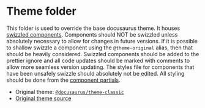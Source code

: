 # Theme folder

This folder is used to override the base docusaurus theme. It houses [swizzled components](https://docusaurus.io/docs/swizzling). Components should NOT be swizzled unless absolutely necessary to allow for changes in future versions. If it is possible to shallow swizzle a component using the `@theme-original` alias, then that should be heavily considered. Swizzled components should be added to the prettier ignore and all code updates should be marked with comments to allow more seamless version updating. The styles file for components that have been unsafely swizzle should absolutely not be edited. All styling should be done from the [component partials](/src/styles/components).

- Original theme: [`@docusaurus/theme-classic`](https://docusaurus.io/docs/api/themes/@docusaurus/theme-classic)
- [Original theme source](https://github.com/facebook/docusaurus/tree/26ae4164d6f90c231c6687363a3907b5f9f172b8/packages/docusaurus-theme-classic/src/theme)
